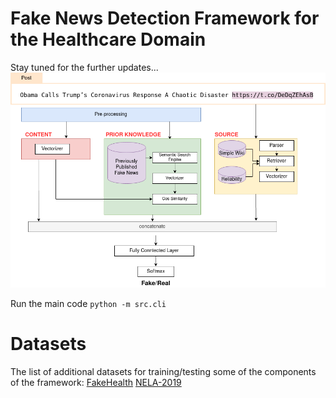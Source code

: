 # Fake News Detection Framework for the Healthcare Domain
Stay tuned for the further updates... 
![framework](images/FakeNewsDetectionFramework.png)

Run the main code `python -m src.cli`


# Datasets
The list of additional datasets for training/testing some of the components of the framework:
[FakeHealth](https://zenodo.org/record/3862989)
[NELA-2019](https://dataverse.harvard.edu/dataset.xhtml?persistentId=doi:10.7910/DVN/O7FWPO)
